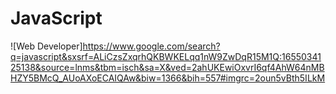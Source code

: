 # JavaScript
![Web Developer]https://www.google.com/search?q=javascript&sxsrf=ALiCzsZxqrhQKBWKELqq1nW9ZwDqR15M1Q:1655034125138&source=lnms&tbm=isch&sa=X&ved=2ahUKEwiOxvrI6qf4AhW64nMBHZY5BMcQ_AUoAXoECAIQAw&biw=1366&bih=557#imgrc=2oun5vBth5ILkM

